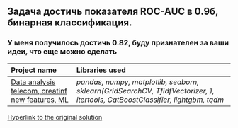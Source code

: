 ## Задача достичь показателя ROC-AUC в 0.9б, бинарная классификация. 
### У меня получилось достичь 0.82, буду признателен за ваши идеи, что еще можно сделать

| Project name | Libraries used | 
| :---------------------- |  :---------------------- |
| [Data analysis telecom, creatinf new features, ML](https://github.com/svotyakov/WebScraping_DataPreprocessing/blob/main/telecom_analysis/rus/Telecom_classification.ipynb) | *pandas, numpy, matplotlib, seaborn, sklearn(GridSearchCV, TfidfVectorizer, ), itertools, CatBoostClassifier, lightgbm, tqdm* |

[Hyperlink to the original solution](https://www.youtube.com/watch?v=jOQefsrEvhg&list=PLQJ7ptkRY-xbefSg1XN3FA-SdSRFcCQfn&index=2)
